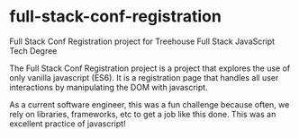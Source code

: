 # full-stack-conf-registration

Full Stack Conf Registration project for Treehouse Full Stack JavaScript Tech Degree

The Full Stack Conf Registration project is a project that explores the use of only vanilla javascript (ES6). It is a registration page that handles all user interactions by manipulating the DOM with javascript.

As a current software engineer, this was a fun challenge because often, we rely on libraries, frameworks, etc to get a job like this done. This was an excellent practice of javascript!
